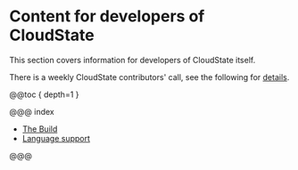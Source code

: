 # Content for developers of CloudState

This section covers information for developers of CloudState itself.

There is a weekly CloudState contributors' call, see the following for [details](https://calendar.google.com/event?action=TEMPLATE&tmeid=MXNmaXA4Y3NndjBrbm1wN2N2aWNja2ZjdW1fMjAxOTA5MTdUMjAwMDAwWiBsaWdodGJlbmQuY29tX3RrMDF0cDF0MjRjaGwwODlqZmZhaXQwdGM4QGc&tmsrc=lightbend.com_tk01tp1t24chl089jffait0tc8%40group.calendar.google.com&scp=ALL).

@@toc { depth=1 }

@@@ index

* [The Build](thebuild.md)
* [Language support](language-support/index.md)

@@@
